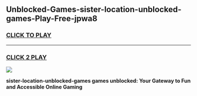 
## Unblocked-Games-sister-location-unblocked-games-Play-Free-jpwa8
<h3>
<a href="https://premium76.site?title=sister-location-unblocked-games&ref=22A">CLICK TO PLAY</a></h3>
<hr>

<h3>
<a href="https://premium76.site?title=sister-location-unblocked-games&ref=22A">CLICK 2 PLAY</a>
  
</h3>

<a href="https://premium76.site?title=sister-location-unblocked-games&ref=22A"><img src="https://clearcache.store/games.png"></a>


**sister-location-unblocked-games games unblocked: Your Gateway to Fun and Accessible Online Gaming**

